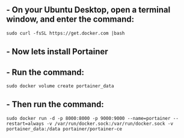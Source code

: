 ## - On your Ubuntu Desktop, open a terminal window, and enter the command:

```sudo curl -fsSL https://get.docker.com |bash```

## - Now lets install Portainer

## - Run the command: 

```sudo docker volume create portainer_data```

## - Then run the command: 

```sudo docker run -d -p 8000:8000 -p 9000:9000 --name=portainer --restart=always -v /var/run/docker.sock:/var/run/docker.sock -v portainer_data:/data portainer/portainer-ce```
